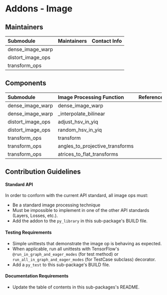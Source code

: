 # Addons - Image

## Maintainers
| Submodule  |  Maintainers  | Contact Info   |
|:---------- |:----------- |:--------------|
| dense_image_warp |  |  |
| distort_image_ops |  |  | 
| transform_ops |  |  | 

## Components 
| Submodule  | Image Processing Function |  Reference  |
|:---------- |:----------- |:----------- |
| dense_image_warp | dense_image_warp |  |
| dense_image_warp | _interpolate_bilinear |  |
| distort_image_ops |  adjust_hsv_in_yiq |  |
| distort_image_ops | random_hsv_in_yiq |  |
| transform_ops | transform |  | 
| transform_ops | angles_to_projective_transforms | | 
| transform_ops | atrices_to_flat_transforms | | 

## Contribution Guidelines
#### Standard API
In order to conform with the current API standard, all image ops
must:
 * Be a standard image processing technique 
 * Must be impossible to implement in one of the other API
 standards (Layers, Losses, etc.).
 * Add the addon to the `py_library` in this sub-package's BUILD file.

#### Testing Requirements
 * Simple unittests that demonstrate the image op is behaving as
    expected.
 * When applicable, run all unittests with TensorFlow's
   `@run_in_graph_and_eager_modes` (for test method)
   or `run_all_in_graph_and_eager_modes` (for TestCase subclass)
   decorator.
 * Add a `py_test` to this sub-package's BUILD file.

#### Documentation Requirements
 * Update the table of contents in this sub-packages's README.
